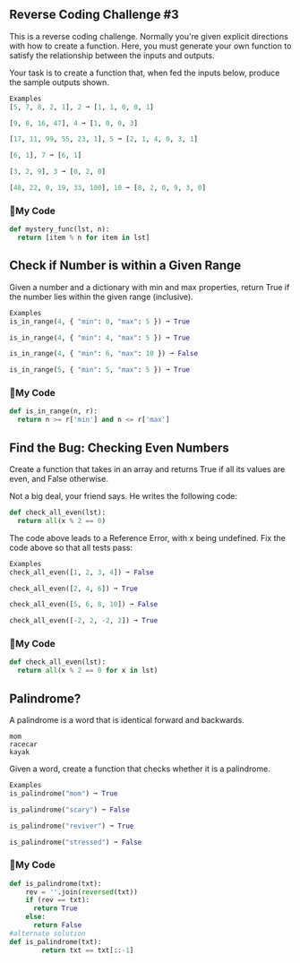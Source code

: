 ## Reverse Coding Challenge #3
This is a reverse coding challenge. Normally you're given explicit directions with how to create a function. Here, you must generate your own function to satisfy the relationship between the inputs and outputs.

Your task is to create a function that, when fed the inputs below, produce the sample outputs shown.
```python
Examples
[5, 7, 8, 2, 1], 2 ➞ [1, 1, 0, 0, 1]

[9, 8, 16, 47], 4 ➞ [1, 0, 0, 3]

[17, 11, 99, 55, 23, 1], 5 ➞ [2, 1, 4, 0, 3, 1]

[6, 1], 7 ➞ [6, 1]

[3, 2, 9], 3 ➞ [0, 2, 0]

[48, 22, 0, 19, 33, 100], 10 ➞ [8, 2, 0, 9, 3, 0]
```
### :beginner:My Code
```python
def mystery_func(lst, n):
  return [item % n for item in lst]
```
## Check if Number is within a Given Range
Given a number and a dictionary with min and max properties, return True if the number lies within the given range (inclusive).
```python
Examples
is_in_range(4, { "min": 0, "max": 5 }) ➞ True

is_in_range(4, { "min": 4, "max": 5 }) ➞ True

is_in_range(4, { "min": 6, "max": 10 }) ➞ False

is_in_range(5, { "min": 5, "max": 5 }) ➞ True
```
### :atm:My Code
```python
def is_in_range(n, r):
  return n >= r['min'] and n <= r['max']
```

## Find the Bug: Checking Even Numbers
Create a function that takes in an array and returns True if all its values are even, and False otherwise.

Not a big deal, your friend says. He writes the following code:
```python
def check_all_even(lst):
  return all(x % 2 == 0)
```
The code above leads to a Reference Error, with x being undefined. Fix the code above so that all tests pass:
```python
Examples
check_all_even([1, 2, 3, 4]) ➞ False

check_all_even([2, 4, 6]) ➞ True

check_all_even([5, 6, 8, 10]) ➞ False

check_all_even([-2, 2, -2, 2]) ➞ True
```
### :apple:My Code
```python
def check_all_even(lst):
  return all(x % 2 == 0 for x in lst)
```

## Palindrome?
A palindrome is a word that is identical forward and backwards.
```
mom
racecar
kayak
```
Given a word, create a function that checks whether it is a palindrome.
```python
Examples
is_palindrome("mom") ➞ True

is_palindrome("scary") ➞ False

is_palindrome("reviver") ➞ True

is_palindrome("stressed") ➞ False
```
### :sweet_potato:My Code
```python
def is_palindrome(txt):
	rev = ''.join(reversed(txt))
	if (rev == txt):
	  return True
	else:
	  return False
#alternate solution
def is_palindrome(txt):
		return txt == txt[::-1]
```








